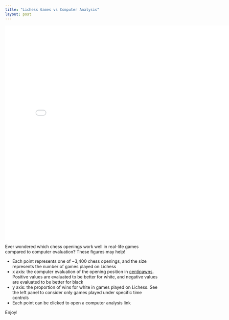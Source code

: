 ```yaml
---
title: "Lichess Games vs Computer Analysis"
layout: post
---
```


<iframe src="{{site.baseurl}}/assets/white_win_proportion_vs_computer_eval_any.html" height="700px" width="800px" style="border:none;" seamless="seamless"></iframe>

Ever wondered which chess openings work well in real-life games compared to computer evaluation? These figures may help!
* Each point represents one of ~3,400 chess openings, and the size represents the number of games played on Lichess
* x axis: the computer evaluation of the opening position in <a href="https://en.wikipedia.org/wiki/Chess_piece_relative_value" target="_blank">centipawns</a>. Positive values are evaluated to be 
better for white, and negative values are evaluated to be better for black
* y axis: the proportion of wins for white in games played on Lichess. See the left panel to consider only games played under specific time controls
* Each point can be clicked to open a computer analysis link

Enjoy!
